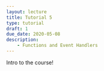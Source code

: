 ```yaml
---
layout: lecture
title: Tutorial 5
type: tutorial
draft: 1
due_date: 2020-05-08
description:
    - Functions and Event Handlers
---
```


Intro to the course!